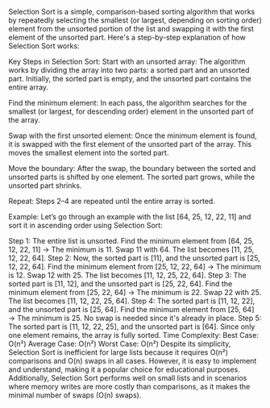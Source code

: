 
Selection Sort is a simple, comparison-based sorting algorithm that works by repeatedly selecting the smallest (or largest, depending on sorting order) element from the unsorted portion of the list and swapping it with the first element of the unsorted part. Here's a step-by-step explanation of how Selection Sort works:

Key Steps in Selection Sort:
Start with an unsorted array: The algorithm works by dividing the array into two parts: a sorted part and an unsorted part. Initially, the sorted part is empty, and the unsorted part contains the entire array.

Find the minimum element: In each pass, the algorithm searches for the smallest (or largest, for descending order) element in the unsorted part of the array.

Swap with the first unsorted element: Once the minimum element is found, it is swapped with the first element of the unsorted part of the array. This moves the smallest element into the sorted part.

Move the boundary: After the swap, the boundary between the sorted and unsorted parts is shifted by one element. The sorted part grows, while the unsorted part shrinks.

Repeat: Steps 2–4 are repeated until the entire array is sorted.

Example:
Let’s go through an example with the list [64, 25, 12, 22, 11] and sort it in ascending order using Selection Sort:

Step 1: The entire list is unsorted. Find the minimum element from [64, 25, 12, 22, 11] → The minimum is 11. Swap 11 with 64. The list becomes [11, 25, 12, 22, 64].
Step 2: Now, the sorted part is [11], and the unsorted part is [25, 12, 22, 64]. Find the minimum element from [25, 12, 22, 64] → The minimum is 12. Swap 12 with 25. The list becomes [11, 12, 25, 22, 64].
Step 3: The sorted part is [11, 12], and the unsorted part is [25, 22, 64]. Find the minimum element from [25, 22, 64] → The minimum is 22. Swap 22 with 25. The list becomes [11, 12, 22, 25, 64].
Step 4: The sorted part is [11, 12, 22], and the unsorted part is [25, 64]. Find the minimum element from [25, 64] → The minimum is 25. No swap is needed since it's already in place.
Step 5: The sorted part is [11, 12, 22, 25], and the unsorted part is [64]. Since only one element remains, the array is fully sorted.
Time Complexity:
Best Case: O(n²)
Average Case: O(n²)
Worst Case: O(n²)
Despite its simplicity, Selection Sort is inefficient for large lists because it requires O(n²) comparisons and O(n) swaps in all cases. However, it is easy to implement and understand, making it a popular choice for educational purposes. Additionally, Selection Sort performs well on small lists and in scenarios where memory writes are more costly than comparisons, as it makes the minimal number of swaps (O(n) swaps).
